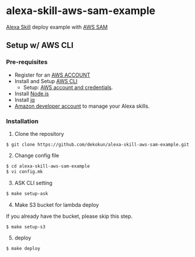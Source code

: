 # alexa-skill-aws-sam-example

[Alexa Skill](https://www.amazon.com/b?node=13727921011) deploy example with [AWS SAM](https://github.com/awslabs/serverless-application-model)

## Setup w/ AWS CLI

### Pre-requisites

- Register for an [AWS ACCOUNT](https://aws.amazon.com/)
- Install and Setup [AWS CLI](https://aws.amazon.com/cli/)
  - Setup: [AWS account and credentials](http://docs.aws.amazon.com/cli/latest/userguide/cli-chap-getting-started.html).
- Install [Node.js](https://nodejs.org/en/download/)
- Install [jq](https://stedolan.github.io/jq/download/)
- [Amazon developer account](https://developer.amazon.com/) to manage your Alexa skills.

### Installation

1. Clone the repository

```
$ git clone https://github.com/dekokun/alexa-skill-aws-sam-example.git
```

2. Change config file

```bash
$ cd alexa-skill-aws-sam-example
$ vi config.mk
```

3. ASK CLI setting

```bash
$ make setup-ask
```

4. Make S3 bucket for lambda deploy

If you already have the bucket, please skip this step.

```bash
$ make setup-s3
```

5. deploy

```bash
$ make deploy
```

